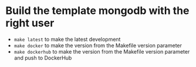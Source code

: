 # Build the template mongodb with the right user

* `make latest` to make the latest development
* `make docker` to make the version from the Makefile version parameter
* `make dockerhub` to make the version from the Makefile version parameter and push to DockerHub